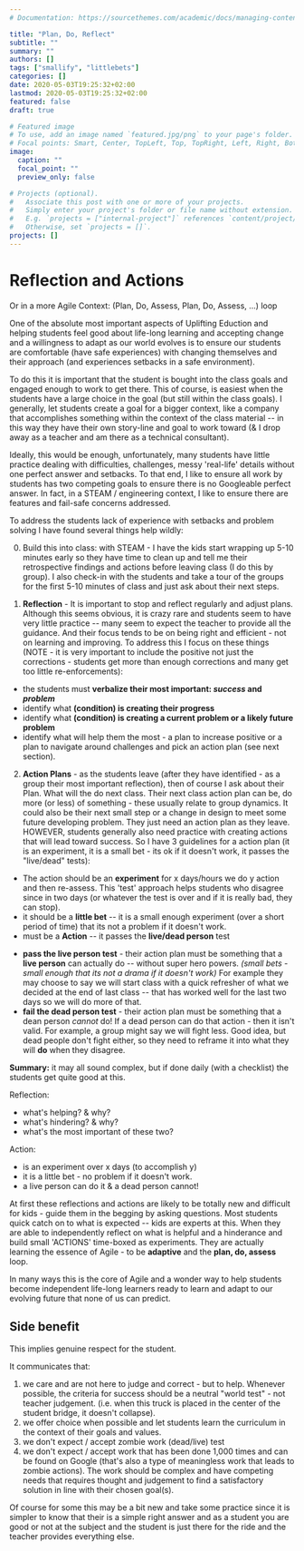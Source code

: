 ```yaml
---
# Documentation: https://sourcethemes.com/academic/docs/managing-content/

title: "Plan, Do, Reflect"
subtitle: ""
summary: ""
authors: []
tags: ["smallify", "littlebets"]
categories: []
date: 2020-05-03T19:25:32+02:00
lastmod: 2020-05-03T19:25:32+02:00
featured: false
draft: true

# Featured image
# To use, add an image named `featured.jpg/png` to your page's folder.
# Focal points: Smart, Center, TopLeft, Top, TopRight, Left, Right, BottomLeft, Bottom, BottomRight.
image:
  caption: ""
  focal_point: ""
  preview_only: false

# Projects (optional).
#   Associate this post with one or more of your projects.
#   Simply enter your project's folder or file name without extension.
#   E.g. `projects = ["internal-project"]` references `content/project/deep-learning/index.md`.
#   Otherwise, set `projects = []`.
projects: []
---
```

# Reflection and Actions

Or in a more Agile Context: (Plan, Do, Assess, Plan, Do, Assess, ...) loop

One of the absolute most important aspects of Uplifting Eduction and helping students feel good about life-long learning and accepting change and a willingness to adapt as our world evolves is to ensure our students are comfortable (have safe experiences) with changing themselves and their approach (and experiences setbacks in a safe environment).  

To do this it is important that the student is bought into the class goals and engaged enough to work to get there.  This of course, is easiest when the students have a large choice in the goal (but still within the class goals).  I generally, let students create a goal for a bigger context, like a company that accomplishes something within the context of the class material -- in this way they have their own story-line and goal to work toward (& I drop away as a teacher and am there as a technical consultant).

Ideally, this would be enough, unfortunately, many students have little practice dealing with difficulties, challenges, messy 'real-life' details without one perfect answer and setbacks.  To that end, I like to ensure all work by students has two competing goals to ensure there is no Googleable perfect answer.  In fact, in a STEAM / engineering context, I like to ensure there are features and fail-safe concerns addressed.

To address the students lack of experience with setbacks and problem solving I have found several things help wildly:

0. Build this into class: with STEAM - I have the kids start wrapping up 5-10 minutes early so they have time to clean up and tell me their retrospective findings and actions before leaving class (I do this by group).  I also check-in with the students and take a tour of the groups for the first 5-10 minutes of class and just ask about their next steps.

1. **Reflection** - It is important to stop and reflect regularly and adjust plans.  Although this seems obvious, it is crazy rare and students seem to have very little practice -- many seem to expect the teacher to provide all the guidance.  And their focus tends to be on being right and efficient - not on learning and improving.  To address this I focus on these things (NOTE - it is very important to include the positive not just the corrections - students get more than enough corrections and many get too little re-enforcements):
  * the students must **verbalize their most important: _success_ and _problem_**
  * identify what **(condition) is creating their progress**
  * identify what **(condition) is creating a current problem or a likely future problem**
  * identify what will help them the most - a plan to increase positive or a plan to navigate around challenges and pick an action plan (see next section).

2. **Action Plans** - as the students leave (after they have identified - as a group their most important reflection), then of course I ask about their Plan.  What will the do next class.  Their next class action plan can be, do more (or less) of something - these usually relate to group dynamics.  It could also be their next small step or a change in design to meet some future developing problem.  They just need an action plan as they leave.  HOWEVER, students generally also need practice with creating actions that will lead toward success.  So I have 3 guidelines for a action plan (it is an experiment, it is a small bet - its ok if it doesn't work, it passes the "live/dead" tests):
  * The action should be an **experiment** for x days/hours we do y action and then re-assess.  This 'test' approach helps students who disagree since in two days (or whatever the test is over and if it is really bad, they can stop).
  * it should be a **little bet** -- it is a small enough experiment (over a short period of time) that its not a problem if it doesn't work.
  * must be a **Action** -- it passes the **live/dead person** test
  - **pass the live person test** - their action plan must be something that a **live person** can actually do -- without super hero powers.  _(small bets - small enough that its not a drama if it doesn't work)_  For example they may choose to say we will start class with a quick refresher of what we decided at the end of last class -- that has worked well for the last two days so we will do more of that.
  - **fail the dead person test** - their action plan must be something that a dean person _cannot_ do!  If a dead person can do that action - then it isn't valid.  For example, a group might say we will fight less.  Good idea, but dead people don't fight either, so they need to reframe it into what they will **do** when they disagree.

**Summary:** it may all sound complex, but if done daily (with a checklist) the students get quite good at this.

Reflection:
- what's helping? & why?
- what's hindering? & why?
- what's the most important of these two?

Action:
- is an experiment over x days (to accomplish y)
- it is a little bet - no problem if it doesn't work.
- a live person can do it & a dead person cannot!


At first these reflections and actions are likely to be totally new and difficult for kids - guide them in the begging by asking questions.  Most students quick catch on to what is expected -- kids are experts at this.  When they are able to independently reflect on what is helpful and a hinderance and build small 'ACTIONS' time-boxed as experiments.  They are actually learning the essence of Agile - to be **adaptive** and the **plan, do, assess** loop.

In many ways this is the core of Agile and a wonder way to help students become independent life-long learners ready to learn and adapt to our evolving future that none of us can predict.


## Side benefit

This implies genuine respect for the student.

It communicates that:

1. we care and are not here to judge and correct - but to help.  Whenever possible, the criteria for success should be a neutral "world test" - not teacher judgement.  (i.e. when this truck is placed in the center of the student bridge, it doesn't collapse).
2. we offer choice when possible and let students learn the curriculum in the context of their goals and values.
3. we don't expect / accept zombie work (dead/live) test
4. we don't expect / accept work that has been done 1,000 times and can be found on Google (that's also a type of meaningless work that leads to zombie actions).  The work should be complex and have competing needs that requires thought and judgement to find a satisfactory solution in line with their chosen goal(s).

Of course for some this may be a bit new and take some practice since it is simpler to know that their is a simple right answer and as a student you are good or not at the subject and the student is just there for the ride and the teacher provides everything else.
